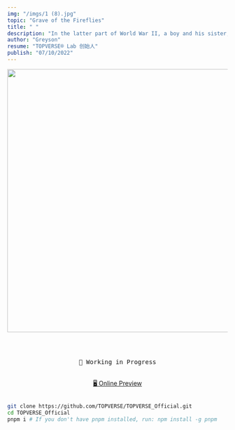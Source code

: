 ```yaml
---
img: "/imgs/1 (8).jpg"
topic: "Grave of the Fireflies"
title: " "
description: "In the latter part of World War II, a boy and his sister, orphaned when their mother is killed in the firebombing of Tokyo, are left to survive on their own in what remains of civilian life in Japan. The plot follows this boy and his sister as they do their best to survive in the Japanese countryside, battling hunger, prejudice, and pride in their own quiet, personal battle."
author: "Greyson"
resume: "TOPVERSE® Lab 创始人"
publish: "07/10/2022"
---
```



<p align="center">
<img src="./public/topverse.svg" width="600"/>
</p>

<h2 align="center">
</h2><br>

<pre align="center">
🧪 Working in Progress
</pre>

<p align="center">
<br>
<a href="https://topverse.netlify.app/">🖥 Online Preview</a>
<br><br>
 

```bash
git clone https://github.com/TOPVERSE/TOPVERSE_Official.git
cd TOPVERSE_Official 
pnpm i # If you don't have pnpm installed, run: npm install -g pnpm
```

